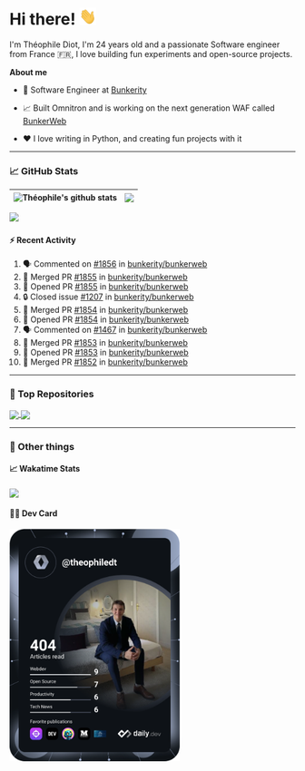 # Hi there! <img src="./wave.gif" width="30px" height="30px" />

I'm Théophile Diot, I'm 24 years old and a passionate Software engineer from France 🇫🇷, I love building fun experiments and open-source projects.

**About me**

- 💼 Software Engineer at [Bunkerity](https://www.bunkerity.com/)

- 📈 Built Omnitron and is working on the next generation WAF called [BunkerWeb](https://www.bunkerweb.io)

- ❤️ I love writing in Python, and creating fun projects with it

---

### 📈 GitHub Stats

| <img align="center" src="https://github-readme-stats.vercel.app/api?username=TheophileDiot&show_icons=true&include_all_commits=true&theme=algolia&hide_border=true&rank_icon=github" alt="Théophile's github stats" /> | <img align="center" src="https://github-readme-stats.vercel.app/api/top-langs/?username=TheophileDiot&layout=compact&theme=algolia&hide_border=true" /> |
| ---------------------------------------------------------------------------------------------------------------------------------------------------------------------------------------------------------------------- | ------------------------------------------------------------------------------------------------------------------------------------------------------- |

![](https://github-readme-activity-graph.vercel.app/graph?username=TheophileDiot&theme=tokyo-night)

#### :zap: Recent Activity

<!--START_SECTION:activity-->
1. 🗣 Commented on [#1856](https://github.com/bunkerity/bunkerweb/issues/1856#issuecomment-2574762727) in [bunkerity/bunkerweb](https://github.com/bunkerity/bunkerweb)
2. 🎉 Merged PR [#1855](https://github.com/bunkerity/bunkerweb/pull/1855) in [bunkerity/bunkerweb](https://github.com/bunkerity/bunkerweb)
3. 💪 Opened PR [#1855](https://github.com/bunkerity/bunkerweb/pull/1855) in [bunkerity/bunkerweb](https://github.com/bunkerity/bunkerweb)
4. 🔒 Closed issue [#1207](https://github.com/bunkerity/bunkerweb/issues/1207) in [bunkerity/bunkerweb](https://github.com/bunkerity/bunkerweb)
5. 🎉 Merged PR [#1854](https://github.com/bunkerity/bunkerweb/pull/1854) in [bunkerity/bunkerweb](https://github.com/bunkerity/bunkerweb)
6. 💪 Opened PR [#1854](https://github.com/bunkerity/bunkerweb/pull/1854) in [bunkerity/bunkerweb](https://github.com/bunkerity/bunkerweb)
7. 🗣 Commented on [#1467](https://github.com/bunkerity/bunkerweb/issues/1467#issuecomment-2566641837) in [bunkerity/bunkerweb](https://github.com/bunkerity/bunkerweb)
8. 🎉 Merged PR [#1853](https://github.com/bunkerity/bunkerweb/pull/1853) in [bunkerity/bunkerweb](https://github.com/bunkerity/bunkerweb)
9. 💪 Opened PR [#1853](https://github.com/bunkerity/bunkerweb/pull/1853) in [bunkerity/bunkerweb](https://github.com/bunkerity/bunkerweb)
10. 🎉 Merged PR [#1852](https://github.com/bunkerity/bunkerweb/pull/1852) in [bunkerity/bunkerweb](https://github.com/bunkerity/bunkerweb)
<!--END_SECTION:activity-->

---

### 🔧 Top Repositories

<a href="https://github.com/bunkerity/bunkerweb">
  <img align="center" src="https://github-readme-stats.vercel.app/api/pin/?username=Bunkerity&repo=bunkerweb&theme=algolia" />
</a>
<a href="https://github.com/TheophileDiot/Omnitron">
  <img align="center" src="https://github-readme-stats.vercel.app/api/pin/?username=TheophileDiot&repo=Omnitron&theme=algolia" />
</a>

---

### 🎉 Other things

#### 📈 Wakatime Stats

<a href="https://wakatime.com/@theophile_bunkerity">
  <img align="center" src="https://github-readme-stats.vercel.app/api/wakatime?username=3aa5ce41-c253-43d9-8441-a721e446a45f&layout=compact&theme=algolia" />
</a>

#### 👨‍💻 Dev Card

<a href="https://app.daily.dev/TheophileDt">
  <img src="./devcard.svg" width="300" alt="Théophile Diot's Dev Card"/>
</a>

